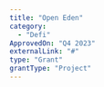 ```yaml
---
title: "Open Eden"
category:
  - "Defi"
ApprovedOn: "Q4 2023"
externalLink: "#"
type: "Grant"
grantType: "Project"
---
```


